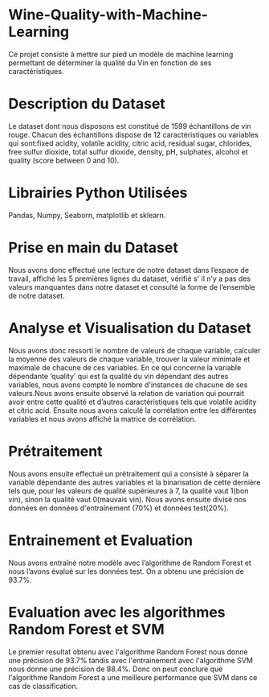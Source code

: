 # Wine-Quality-with-Machine-Learning
Ce projet consiste à mettre sur pied un modèle de machine learning permettant de déterminer la qualité du Vin en fonction de ses caractéristiques.
#  Description du Dataset
Le dataset dont nous disposons est constitué de 1599 échantillons de vin rouge. Chacun des échantillons dispose de 12 caractéristiques ou variables qui sont:fixed acidity,  volatile acidity,  citric acid,  residual sugar,  chlorides, free sulfur dioxide, total sulfur dioxide, density,  pH, sulphates,  alcohol et  quality (score between 0 and 10).
# Librairies Python Utilisées
Pandas, Numpy, Seaborn, matplotlib et sklearn.
# Prise en main du Dataset
Nous avons donc effectué une lecture de notre dataset dans l’espace de travail, affiché les 5 premières lignes du dataset, vérifié s' il n’y a pas des valeurs manquantes dans notre dataset et consulté la forme de l’ensemble de notre dataset.
# Analyse et Visualisation du Dataset
Nous avons donc ressorti le nombre de valeurs de chaque variable, calculer la moyenne des valeurs de chaque variable, trouver la valeur minimale et maximale de chacune de ces variables. En ce qui concerne la variable dépendante ‘quality’ qui est la qualité du vin dépendant des autres variables, nous avons compté le nombre d'instances de chacune de ses valeurs.Nous avons ensuite observé la relation de variation qui pourrait avoir entre cette qualité et d’autres caractéristiques tels que volatile acidity et citric acid. Ensuite nous avons calculé la corrélation entre  les différentes variables et nous avons affiché la matrice de corrélation.
# Prétraitement
Nous avons ensuite effectué un prétraitement qui a consisté à séparer la variable dépendante des autres variables et la binarisation de cette dernière tels que, pour les valeurs de qualité supérieures à 7, la qualité vaut 1(bon vin), sinon la qualité vaut 0(mauvais vin). Nous avons ensuite divisé nos données en données d'entraînement (70%) et données test(20%).
# Entrainement et Evaluation
Nous avons entraîné notre modèle avec l’algorithme de Random Forest et nous l’avons évalué sur les données test. On a obtenu une précision de 93.7%.
# Evaluation avec les algorithmes Random Forest et SVM
Le premier resultat obtenu avec l'algorithme Random Forest nous donne une précision de 93.7% tandis avec l'entrainement avec l'algorithme SVM nous donne une précision de 88.4%. Donc on peut conclure que l'algorithme Random Forest a une meilleure performance que SVM dans ce cas de classification.

